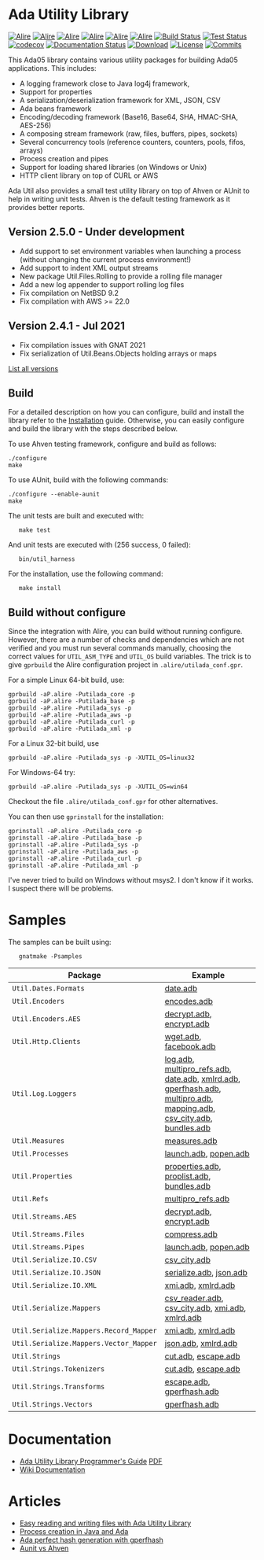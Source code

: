 # Ada Utility Library

[![Alire](https://img.shields.io/endpoint?url=https://alire.ada.dev/badges/utilada.json)](https://alire.ada.dev/crates/utilada)
[![Alire](https://img.shields.io/endpoint?url=https://alire.ada.dev/badges/utilada_lzma.json)](https://alire.ada.dev/crates/utilada_lzma)
[![Alire](https://img.shields.io/endpoint?url=https://alire.ada.dev/badges/utilada_curl.json)](https://alire.ada.dev/crates/utilada_curl)
[![Alire](https://img.shields.io/endpoint?url=https://alire.ada.dev/badges/utilada_unit.json)](https://alire.ada.dev/crates/utilada_unit)
[![Alire](https://img.shields.io/endpoint?url=https://alire.ada.dev/badges/utilada_xml.json)](https://alire.ada.dev/crates/utilada_xml)
[![Alire](https://img.shields.io/endpoint?url=https://alire.ada.dev/badges/utilada_aws.json)](https://alire.ada.dev/crates/utilada_aws)
[![Build Status](https://img.shields.io/jenkins/s/https/jenkins.vacs.fr/Bionic-Ada-Util.svg)](https://jenkins.vacs.fr/job/Bionic-Ada-Util/)
[![Test Status](https://img.shields.io/jenkins/t/https/jenkins.vacs.fr/Bionic-Ada-Util.svg)](https://jenkins.vacs.fr/job/Bionic-Ada-Util/)
[![codecov](https://codecov.io/gh/stcarrez/ada-util/branch/master/graph/badge.svg)](https://codecov.io/gh/stcarrez/ada-util)
[![Documentation Status](https://readthedocs.org/projects/ada-util/badge/?version=latest)](https://ada-util.readthedocs.io/en/latest/?badge=latest)
[![Download](https://img.shields.io/badge/download-2.4.1-brightgreen.svg)](http://download.vacs.fr/ada-util/ada-util-2.4.1.tar.gz)
[![License](https://img.shields.io/badge/license-APACHE2-blue.svg)](LICENSE)
[![Commits](https://img.shields.io/github/commits-since/stcarrez/ada-util/2.4.1.svg)](Commits)


This Ada05 library contains various utility packages for building
Ada05 applications.  This includes:

* A logging framework close to Java log4j framework,
* Support for properties
* A serialization/deserialization framework for XML, JSON, CSV
* Ada beans framework
* Encoding/decoding framework (Base16, Base64, SHA, HMAC-SHA, AES-256)
* A composing stream framework (raw, files, buffers, pipes, sockets)
* Several concurrency tools (reference counters, counters, pools, fifos, arrays)
* Process creation and pipes
* Support for loading shared libraries (on Windows or Unix)
* HTTP client library on top of CURL or AWS

Ada Util also provides a small test utility library on top of
Ahven or AUnit to help in writing unit tests.  Ahven is the default testing
framework as it provides better reports.

## Version 2.5.0  - Under development
  - Add support to set environment variables when launching a process (without changing the current process environment!)
  - Add support to indent XML output streams
  - New package Util.Files.Rolling to provide a rolling file manager
  - Add a new log appender to support rolling log files
  - Fix compilation on NetBSD 9.2
  - Fix compilation with AWS >= 22.0

## Version 2.4.1  - Jul 2021
  - Fix compilation issues with GNAT 2021
  - Fix serialization of Util.Beans.Objects holding arrays or maps

[List all versions](https://github.com/stcarrez/ada-util/blob/master/NEWS.md)

## Build

For a detailed description on how you can configure, build and install the library
refer to the [Installation](https://ada-util.readthedocs.io/en/latest/Installation/) guide.
Otherwise, you can easily configure and build the library with the steps described below.

To use Ahven testing framework, configure and build as follows:

```
./configure
make
```

To use AUnit, build with the following commands:
```
./configure --enable-aunit
make
```
   
The unit tests are built and executed with:
```
   make test
```

And unit tests are executed with (256 success, 0 failed):
```
   bin/util_harness
```
For the installation, use the following command:
```
   make install
```

## Build without configure

Since the integration with Alire, you can build without running configure.
However, there are a number of checks and dependencies which are not verified
and you must run several commands manually, choosing the correct values for
`UTIL_ASM_TYPE` and `UTIL_OS` build variables.  The trick is to give `gprbuild`
the Alire configuration project in `.alire/utilada_conf.gpr`.

For a simple Linux 64-bit build, use:

```
gprbuild -aP.alire -Putilada_core -p
gprbuild -aP.alire -Putilada_base -p
gprbuild -aP.alire -Putilada_sys -p
gprbuild -aP.alire -Putilada_aws -p
gprbuild -aP.alire -Putilada_curl -p
gprbuild -aP.alire -Putilada_xml -p
```

For a Linux 32-bit build, use
```
gprbuild -aP.alire -Putilada_sys -p -XUTIL_OS=linux32
```

For Windows-64 try:
```
gprbuild -aP.alire -Putilada_sys -p -XUTIL_OS=win64
```

Checkout the file `.alire/utilada_conf.gpr` for other alternatives.

You can then use `gprinstall` for the installation:

```
gprinstall -aP.alire -Putilada_core -p
gprinstall -aP.alire -Putilada_base -p
gprinstall -aP.alire -Putilada_sys -p
gprinstall -aP.alire -Putilada_aws -p
gprinstall -aP.alire -Putilada_curl -p
gprinstall -aP.alire -Putilada_xml -p
```

I've never tried to build on Windows without msys2.
I don't know if it works. I suspect there will be problems.

# Samples

The samples can be built using:
```
   gnatmake -Psamples
```   

| Package              | Example                                                                      |
|----------------------|------------------------------------------------------------------------------|
| `Util.Dates.Formats` | [date.adb](https://github.com/stcarrez/ada-util/tree/master/samples/date.adb)|
| `Util.Encoders` | [encodes.adb](https://github.com/stcarrez/ada-util/tree/master/samples/encodes.adb) |
| `Util.Encoders.AES` | [decrypt.adb](https://github.com/stcarrez/ada-util/tree/master/samples/decrypt.adb), [encrypt.adb](https://github.com/stcarrez/ada-util/tree/master/samples/encrypt.adb) |
| `Util.Http.Clients` | [wget.adb](https://github.com/stcarrez/ada-util/tree/master/samples/wget.adb), [facebook.adb](https://github.com/stcarrez/ada-util/tree/master/samples/facebook.adb) |
| `Util.Log.Loggers` | [log.adb](https://github.com/stcarrez/ada-util/tree/master/samples/log.adb), [multipro_refs.adb](https://github.com/stcarrez/ada-util/tree/master/samples/multipro_refs.adb), [date.adb](https://github.com/stcarrez/ada-util/tree/master/samples/date.adb), [xmlrd.adb](https://github.com/stcarrez/ada-util/tree/master/samples/xmlrd.adb), [gperfhash.adb](https://github.com/stcarrez/ada-util/tree/master/samples/gperfhash.adb), [multipro.adb](https://github.com/stcarrez/ada-util/tree/master/samples/multipro.adb), [mapping.adb](https://github.com/stcarrez/ada-util/tree/master/samples/mapping.adb), [csv_city.adb](https://github.com/stcarrez/ada-util/tree/master/samples/csv_city.adb), [bundles.adb](https://github.com/stcarrez/ada-util/tree/master/samples/bundles.adb) |
| `Util.Measures` | [measures.adb](https://github.com/stcarrez/ada-util/tree/master/samples/measures.adb) |
| `Util.Processes` | [launch.adb](https://github.com/stcarrez/ada-util/tree/master/samples/launch.adb), [popen.adb](https://github.com/stcarrez/ada-util/tree/master/samples/popen.adb) |
| `Util.Properties` | [properties.adb](https://github.com/stcarrez/ada-util/tree/master/samples/properties.adb), [proplist.adb](https://github.com/stcarrez/ada-util/tree/master/samples/proplist.adb), [bundles.adb](https://github.com/stcarrez/ada-util/tree/master/samples/bundles.adb) |
| `Util.Refs` | [multipro_refs.adb](https://github.com/stcarrez/ada-util/tree/master/samples/multipro_refs.adb) |
| `Util.Streams.AES` | [decrypt.adb](https://github.com/stcarrez/ada-util/tree/master/samples/decrypt.adb), [encrypt.adb](https://github.com/stcarrez/ada-util/tree/master/samples/encrypt.adb) |
| `Util.Streams.Files` | [compress.adb](https://github.com/stcarrez/ada-util/tree/master/samples/compress.adb) |
| `Util.Streams.Pipes` | [launch.adb](https://github.com/stcarrez/ada-util/tree/master/samples/launch.adb), [popen.adb](https://github.com/stcarrez/ada-util/tree/master/samples/popen.adb) |
| `Util.Serialize.IO.CSV` | [csv_city.adb](https://github.com/stcarrez/ada-util/tree/master/samples/csv_city.adb) |
| `Util.Serialize.IO.JSON` | [serialize.adb](https://github.com/stcarrez/ada-util/tree/master/samples/serialize.adb), [json.adb](https://github.com/stcarrez/ada-util/tree/master/samples/json.adb) |
| `Util.Serialize.IO.XML` | [xmi.adb](https://github.com/stcarrez/ada-util/tree/master/samples/xmi.adb), [xmlrd.adb](https://github.com/stcarrez/ada-util/tree/master/samples/xmlrd.adb) |
| `Util.Serialize.Mappers` | [csv_reader.adb](https://github.com/stcarrez/ada-util/tree/master/samples/csv_reader.adb), [csv_city.adb](https://github.com/stcarrez/ada-util/tree/master/samples/csv_city.adb), [xmi.adb](https://github.com/stcarrez/ada-util/tree/master/samples/xmi.adb), [xmlrd.adb](https://github.com/stcarrez/ada-util/tree/master/samples/xmlrd.adb) |
| `Util.Serialize.Mappers.Record_Mapper` | [xmi.adb](https://github.com/stcarrez/ada-util/tree/master/samples/xmi.adb), [xmlrd.adb](https://github.com/stcarrez/ada-util/tree/master/samples/xmlrd.adb) |
| `Util.Serialize.Mappers.Vector_Mapper` | [json.adb](https://github.com/stcarrez/ada-util/tree/master/samples/json.adb), [xmlrd.adb](https://github.com/stcarrez/ada-util/tree/master/samples/xmlrd.adb) |
| `Util.Strings` | [cut.adb](https://github.com/stcarrez/ada-util/tree/master/samples/cut.adb), [escape.adb](https://github.com/stcarrez/ada-util/tree/master/samples/escape.adb) |
| `Util.Strings.Tokenizers` | [cut.adb](https://github.com/stcarrez/ada-util/tree/master/samples/cut.adb), [escape.adb](https://github.com/stcarrez/ada-util/tree/master/samples/escape.adb) |
| `Util.Strings.Transforms` | [escape.adb](https://github.com/stcarrez/ada-util/tree/master/samples/escape.adb), [gperfhash.adb](https://github.com/stcarrez/ada-util/tree/master/samples/gperfhash.adb) |
| `Util.Strings.Vectors` | [gperfhash.adb](https://github.com/stcarrez/ada-util/tree/master/samples/gperfhash.adb) |

# Documentation

* [Ada Utility Library Programmer's Guide](https://ada-util.readthedocs.io/en/latest/) [PDF](https://github.com/stcarrez/ada-util/blob/master/docs/utilada-book.pdf)
* [Wiki Documentation](https://github.com/stcarrez/ada-util/wiki)

# Articles

* [Easy reading and writing files with Ada Utility Library](https://blog.vacs.fr/vacs/blogs/post.html?post=2020/08/09/Easy-reading-and-writing-files-with-Ada-Utility-Library)
* [Process creation in Java and Ada](https://blog.vacs.fr/vacs/blogs/post.html?post=2012/03/16/Process-creation-in-Java-and-Ada)
* [Ada perfect hash generation with gperfhash](https://blog.vacs.fr/vacs/blogs/post.html?post=2012/01/16/Ada-perfect-hash-generation)
* [Aunit vs Ahven](https://blog.vacs.fr/vacs/blogs/post.html?post=2011/11/27/Aunit-vs-Ahven)
